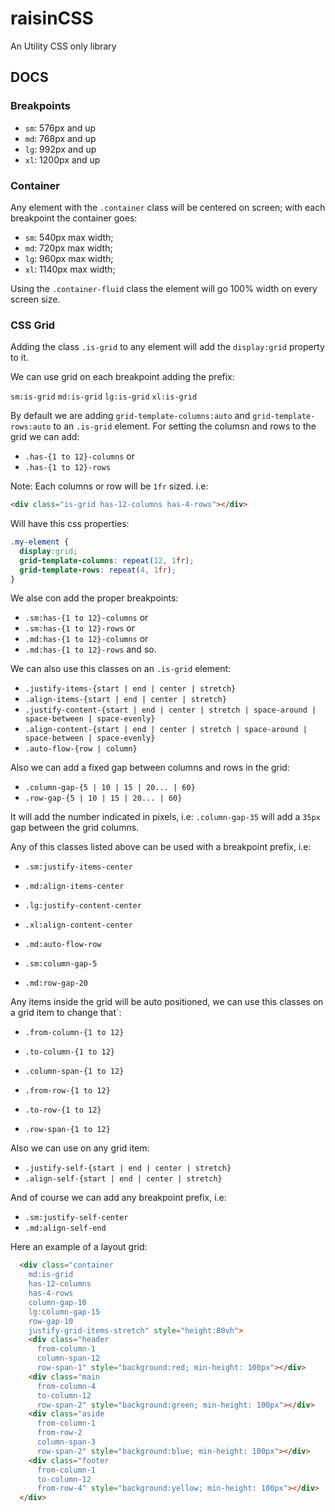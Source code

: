 # raisinCSS

An Utility CSS only library

## DOCS

### Breakpoints

- `sm`: 576px and up
- `md`: 768px and up
- `lg`: 992px and up
- `xl`: 1200px and up

### Container

Any element with the `.container` class will be centered on screen; with each breakpoint the container goes:

- `sm`: 540px max width;
- `md`: 720px max width;
- `lg`: 960px max width;
- `xl`: 1140px max width;

Using the `.container-fluid` class the element will go 100% width on every screen size.

### CSS Grid

Adding the class `.is-grid` to any element will add the `display:grid` property to it.

We can use grid on each breakpoint adding the prefix:

 `sm:is-grid`
 `md:is-grid`
 `lg:is-grid`
 `xl:is-grid`

By default we are adding `grid-template-columns:auto` and `grid-template-rows:auto` to an `.is-grid` element. For setting the columsn and rows to the grid we can add:

- `.has-{1 to 12}-columns` or
- `.has-{1 to 12}-rows` 

Note: Each columns or row will be `1fr` sized. i.e: 

```html
<div class="is-grid has-12-columns has-4-rows"></div>
```
Will have this css properties:
```css
.my-element {
  display:grid;
  grid-template-columns: repeat(12, 1fr);
  grid-template-rows: repeat(4, 1fr);
}
```


We alse con add the proper breakpoints:

- `.sm:has-{1 to 12}-columns` or
- `.sm:has-{1 to 12}-rows` or
- `.md:has-{1 to 12}-columns` or
- `.md:has-{1 to 12}-rows` and so.

We can also use this classes on an `.is-grid` element:

- `.justify-items-{start | end | center | stretch}`
- `.align-items-{start | end | center | stretch}`
- `.justify-content-{start | end | center | stretch | space-around | space-between | space-evenly}`
- `.align-content-{start | end | center | stretch | space-around | space-between | space-evenly}`
- `.auto-flow-{row | column}`

Also we can add a fixed gap between columns and rows in the grid:

- `.column-gap-{5 | 10 | 15 | 20... | 60}`
- `.row-gap-{5 | 10 | 15 | 20... | 60}`

It will add the number indicated in pixels, i.e: `.column-gap-35` will add a `35px` gap between the grid columns. 

Any of this classes listed above can be used with a breakpoint prefix, i.e:

- `.sm:justify-items-center`
- `.md:align-items-center`
- `.lg:justify-content-center`
- `.xl:align-content-center`
- `.md:auto-flow-row`

- `.sm:column-gap-5`
- `.md:row-gap-20`

Any items inside the grid will be auto positioned, we can use this classes on a grid item to change that`:

- `.from-column-{1 to 12}`
- `.to-column-{1 to 12}`
- `.column-span-{1 to 12}`

- `.from-row-{1 to 12}`
- `.to-row-{1 to 12}`
- `.row-span-{1 to 12}`

Also we can use on any grid item:

- `.justify-self-{start | end | center | stretch}`
- `.align-self-{start | end | center | stretch}`

And of course we can add any breakpoint prefix, i.e:

- `.sm:justify-self-center`
- `.md:align-self-end`

Here an example of a layout grid:
```html
  <div class="container 
    md:is-grid 
    has-12-columns 
    has-4-rows
    column-gap-10 
    lg:column-gap-15 
    row-gap-10 
    justify-grid-items-stretch" style="height:80vh">
    <div class="header 
      from-column-1 
      column-span-12 
      row-span-1" style="background:red; min-height: 100px"></div>
    <div class="main 
      from-column-4 
      to-column-12 
      row-span-2" style="background:green; min-height: 100px"></div>
    <div class="aside 
      from-column-1 
      from-row-2
      column-span-3 
      row-span-2" style="background:blue; min-height: 100px"></div>
    <div class="footer 
      from-column-1 
      to-column-12 
      from-row-4" style="background:yellow; min-height: 100px"></div>
  </div>
```